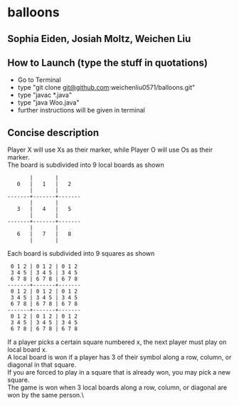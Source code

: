 # balloons

## Sophia Eiden, Josiah Moltz, Weichen Liu

## How to Launch (type the stuff in quotations)
* Go to Terminal
* type "git clone git@github.com:weichenliu0571/balloons.git"
* type "javac *.java"
* type "java Woo.java"
* further instructions will be given in terminal

## Concise description
Player X will use Xs as their marker, while Player O will use Os as their marker.\
The board is subdivided into 9 local boards as shown
```
       |       |
   0   |   1   |   2
       |       |
-------+-------+-------
       |       |
   3   |   4   |   5
       |       |
-------+-------+-------
       |       |
   6   |   7   |   8
       |       |
```
Each board is subdivided into 9 squares as shown
```
 0 1 2 | 0 1 2 | 0 1 2
 3 4 5 | 3 4 5 | 3 4 5
 6 7 8 | 6 7 8 | 6 7 8
-------+-------+-------
 0 1 2 | 0 1 2 | 0 1 2
 3 4 5 | 3 4 5 | 3 4 5
 6 7 8 | 6 7 8 | 6 7 8
-------+-------+-------
 0 1 2 | 0 1 2 | 0 1 2
 3 4 5 | 3 4 5 | 3 4 5
 6 7 8 | 6 7 8 | 6 7 8
```
If a player picks a certain square numbered x, the next player must play on local board x.\
A local board is won if a player has 3 of their symbol along a row, column, or diagonal in that square.\
If you are forced to play in a square that is already won, you may pick a new square.\
The game is won when 3 local boards along a row, column, or diagonal are won by the same person.\


##
